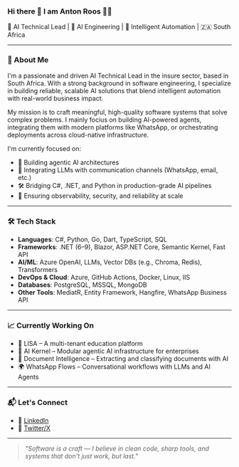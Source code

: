 ### Hi there 👋 I am Anton Roos 👨‍💻

🚀 AI Technical Lead | 🧠 AI Engineering | 🤖 Intelligent Automation | 🇿🇦 South Africa

---

### 💼 About Me
I'm a passionate and driven AI Technical Lead in the insure sector, based in South Africa. With a strong background in software engineering, I specialize in building reliable, scalable AI solutions that blend intelligent automation with real-world business impact.

My mission is to craft meaningful, high-quality software systems that solve complex problems. I mainly focius on building AI-powered agents, integrating them with modern platforms like WhatsApp, or orchestrating deployments across cloud-native infrastructure.

I'm currently focused on:
- 🧠 Building agentic AI architectures
- 💬 Integrating LLMs with communication channels (WhatsApp, email, etc.)
- 🛠️ Bridging C#, .NET, and Python in production-grade AI pipelines
- 🔐 Ensuring observability, security, and reliability at scale

---

### 🛠 Tech Stack

- **Languages**: C#, Python, Go, Dart, TypeScript, SQL
- **Frameworks**: .NET (6–9), Blazor, ASP.NET Core, Semantic Kernel, Fast API
- **AI/ML**: Azure OpenAI, LLMs, Vector DBs (e.g., Chroma, Redis), Transformers
- **DevOps & Cloud**: Azure, GitHub Actions, Docker, Linux, IIS
- **Databases**: PostgreSQL, MSSQL, MongoDB
- **Other Tools**: MediatR, Entity Framework, Hangfire, WhatsApp Business API

---

### 📈 Currently Working On
- 🎯 LISA – A multi-tenant education platform
- 🤖 AI Kernel – Modular agentic AI infrastructure for enterprises
- 🧩 Document Intelligence – Extracting and classifying documents with AI
- 🌍 WhatsApp Flows – Conversational workflows with LLMs and AI Agents

---

### 📬 Let's Connect

- 💼 [LinkedIn](https://www.linkedin.com/in/anton-roos/)
- 💬 [Twitter/X](https://twitter.com/antonieroos)

---

> *"Software is a craft — I believe in clean code, sharp tools, and systems that don’t just work, but last."*

